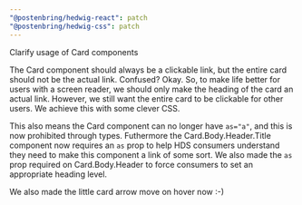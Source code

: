 ```yaml
---
"@postenbring/hedwig-react": patch
"@postenbring/hedwig-css": patch
---
```


Clarify usage of Card components

The Card component should always be a clickable link, but the entire card should not be the actual link.
Confused? Okay. So, to make life better for users with a screen reader, we should only make the heading
of the card an actual link. However, we still want the entire card to be clickable for other users. We
achieve this with some clever CSS.

This also means the Card component can no longer have `as="a"`, and this is now prohibited through types.
Futhermore the Card.Body.Header.Title component now requires an `as` prop to help HDS consumers understand
they need to make this component a link of some sort. We also made the `as` prop required on Card.Body.Header
to force consumers to set an appropriate heading level.

We also made the little card arrow move on hover now :-)
